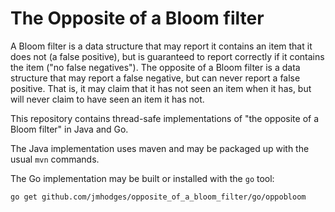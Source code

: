 # The Opposite of a Bloom filter

A Bloom filter is a data structure that may report it contains an item that it
does not (a false positive), but is guaranteed to report correctly if it
contains the item ("no false negatives"). The opposite of a Bloom filter is a
data structure that may report a false negative, but can never report a false
positive. That is, it may claim that it has not seen an item when it has, but
will never claim to have seen an item it has not.

This repository contains thread-safe implementations of "the opposite of a
Bloom filter" in Java and Go.

The Java implementation uses maven and may be packaged up with the usual `mvn`
commands.

The Go implementation may be built or installed with the `go` tool:

    go get github.com/jmhodges/opposite_of_a_bloom_filter/go/oppobloom
